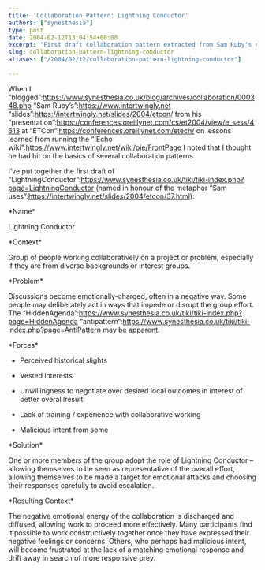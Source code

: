 ```yaml
---
title: 'Collaboration Pattern: Lightning Conductor'
authors: ["synesthesia"]
type: post
date: 2004-02-12T13:04:54+00:00
excerpt: "First draft collaboration pattern extracted from Sam Ruby's experience with the !Echo wiki"
slug: collaboration-pattern-lightning-conductor 
aliases: ["/2004/02/12/collaboration-pattern-lightning-conductor"]

---
```

When I &#8220;blogged&#8221;:https://www.synesthesia.co.uk/blog/archives/collaboration/000348.php &#8220;Sam Ruby&#8217;s&#8221;:https://www.intertwingly.net &#8220;slides&#8221;:https://intertwingly.net/slides/2004/etcon/ from his &#8220;presentation&#8221;:https://conferences.oreillynet.com/cs/et2004/view/e_sess/4613 at &#8220;ETCon&#8221;:https://conferences.oreillynet.com/etech/ on lessons learned from running the &#8220;!Echo wiki&#8221;:https://www.intertwingly.net/wiki/pie/FrontPage I noted that I thought he had hit on the basics of several collaboration patterns.

I&#8217;ve put together the first draft of &#8220;LightningConductor&#8221;:https://www.synesthesia.co.uk/tiki/tiki-index.php?page=LightningConductor (named in honour of the metaphor &#8220;Sam uses&#8221;:https://intertwingly.net/slides/2004/etcon/37.html):

\*Name\*

Lightning Conductor

\*Context\*

Group of people working collaboratively on a project or problem, especially if they are from diverse backgrounds or interest groups.

\*Problem\*

Discussions become emotionally-charged, often in a negative way. Some people may deliberately act in ways that impede or disrupt the group effort. The &#8220;HiddenAgenda&#8221;:https://www.synesthesia.co.uk/tiki/tiki-index.php?page=HiddenAgenda &#8220;antipattern&#8221;:https://www.synesthesia.co.uk/tiki/tiki-index.php?page=AntiPattern may be apparent.

\*Forces\*

* Perceived historical slights
  
* Vested interests
  
* Unwillingness to negotiate over desired local outcomes in interest of better overal lresult
  
* Lack of training / experience with collaborative working
  
* Malicious intent from some 

\*Solution\*

One or more members of the group adopt the role of Lightning Conductor &#8211; allowing themselves to be seen as representative of the overall effort, allowing themselves to be made a target for emotional attacks and choosing their responses carefully to avoid escalation.

\*Resulting Context\*

The negative emotional energy of the collaboration is discharged and diffused, allowing work to proceed more effectively. Many participants find it possible to work constructively together once they have expressed their negative feelings or concerns. Others, who perhaps had malicious intent, will become frustrated at the lack of a matching emotional response and drift away in search of more responsive prey.